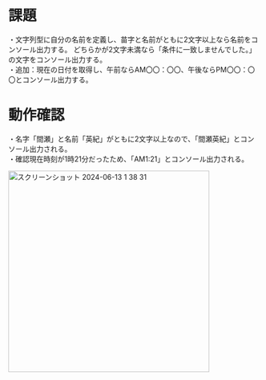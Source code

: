 # 課題
・文字列型に自分の名前を定義し、苗字と名前がともに2文字以上なら名前をコンソール出力する。
どちらかが2文字未満なら「条件に一致しませんでした。」の文字をコンソール出力する。<br>
・追加：現在の日付を取得し、午前ならAM〇〇：〇〇、午後ならPM〇〇：〇〇とコンソール出力する。

# 動作確認
・名字「間瀬」と名前「英紀」がともに2文字以上なので、「間瀬英紀」とコンソール出力される。<br>
・確認現在時刻が1時21分だったため、「AM1:21」とコンソール出力される。

<img width="401" alt="スクリーンショット 2024-06-13 1 38 31" src="https://github.com/masehideki/New-Java-5/assets/135149708/a7aa9e28-f9de-44c1-9af7-eed9218909a0">
